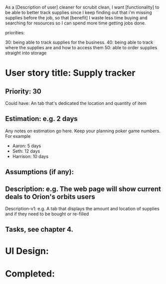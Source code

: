 As a [Description of user] cleaner for scrubit clean,
I want [functionality] to be able to better track supplies since I keep finding out that i'm missing supplies before the job,
so that [benefit] I waste less time buying and searching for resources so I can spend more time getting jobs done.

priorities:

30: being able to track supplies for the business.
40: being able to track where the supplies are and how to access them 
50: able to order supplies straight into storage


# User story title: Supply tracker

## Priority: 30
Could have:
An tab that's dedicated the location and quantity of item


## Estimation: e.g. 2 days
Any notes on estimation go here. Keep your planning poker game numbers. For example
* Aaron: 5 days
* Seth: 12 days
* Harrison: 10 days 


## Assumptions (if any):

## Description: e.g. The web page will show current deals to Orion's orbits users

Description-v1: e.g. A tab that displays the amount and location of supplies and if they need to be bought or re-filled

## Tasks, see chapter 4.



# UI Design:


# Completed: